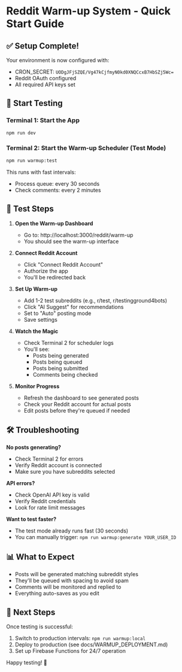 # Reddit Warm-up System - Quick Start Guide

## ✅ Setup Complete!

Your environment is now configured with:

- CRON_SECRET: `UODgJFjSZQE/Vg47kCjfmyN0kd0XNQCcxB7HbSZj5Wc=`
- Reddit OAuth configured
- All required API keys set

## 🚀 Start Testing

### Terminal 1: Start the App

```bash
npm run dev
```

### Terminal 2: Start the Warm-up Scheduler (Test Mode)

```bash
npm run warmup:test
```

This runs with fast intervals:

- Process queue: every 30 seconds
- Check comments: every 2 minutes

## 📝 Test Steps

1. **Open the Warm-up Dashboard**

   - Go to: http://localhost:3000/reddit/warm-up
   - You should see the warm-up interface

2. **Connect Reddit Account**

   - Click "Connect Reddit Account"
   - Authorize the app
   - You'll be redirected back

3. **Set Up Warm-up**

   - Add 1-2 test subreddits (e.g., r/test, r/testingground4bots)
   - Click "AI Suggest" for recommendations
   - Set to "Auto" posting mode
   - Save settings

4. **Watch the Magic**

   - Check Terminal 2 for scheduler logs
   - You'll see:
     - Posts being generated
     - Posts being queued
     - Posts being submitted
     - Comments being checked

5. **Monitor Progress**
   - Refresh the dashboard to see generated posts
   - Check your Reddit account for actual posts
   - Edit posts before they're queued if needed

## 🛠️ Troubleshooting

**No posts generating?**

- Check Terminal 2 for errors
- Verify Reddit account is connected
- Make sure you have subreddits selected

**API errors?**

- Check OpenAI API key is valid
- Verify Reddit credentials
- Look for rate limit messages

**Want to test faster?**

- The test mode already runs fast (30 seconds)
- You can manually trigger: `npm run warmup:generate YOUR_USER_ID`

## 📊 What to Expect

- Posts will be generated matching subreddit styles
- They'll be queued with spacing to avoid spam
- Comments will be monitored and replied to
- Everything auto-saves as you edit

## 🎯 Next Steps

Once testing is successful:

1. Switch to production intervals: `npm run warmup:local`
2. Deploy to production (see docs/WARMUP_DEPLOYMENT.md)
3. Set up Firebase Functions for 24/7 operation

Happy testing! 🚀
